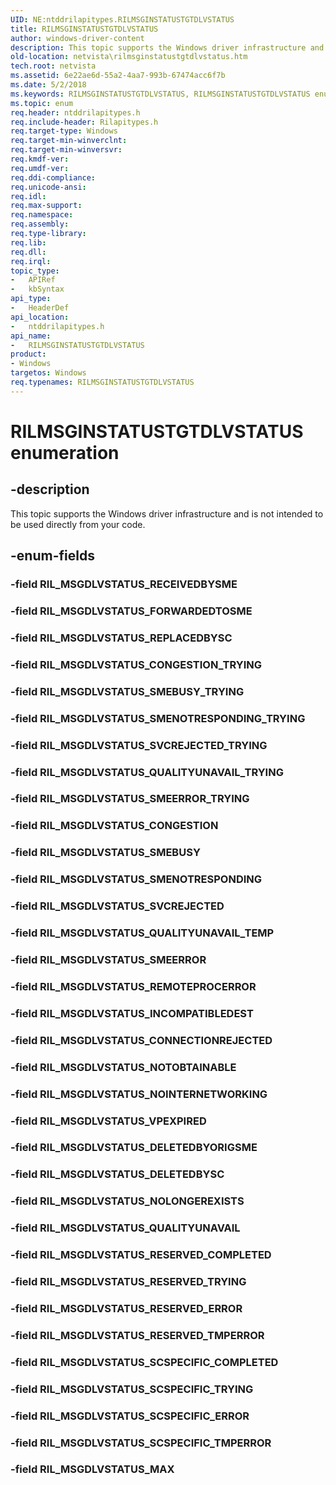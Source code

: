 ```yaml
---
UID: NE:ntddrilapitypes.RILMSGINSTATUSTGTDLVSTATUS
title: RILMSGINSTATUSTGTDLVSTATUS
author: windows-driver-content
description: This topic supports the Windows driver infrastructure and is not intended to be used directly from your code.
old-location: netvista\rilmsginstatustgtdlvstatus.htm
tech.root: netvista
ms.assetid: 6e22ae6d-55a2-4aa7-993b-67474acc6f7b
ms.date: 5/2/2018
ms.keywords: RILMSGINSTATUSTGTDLVSTATUS, RILMSGINSTATUSTGTDLVSTATUS enumeration [Network Drivers Starting with Windows Vista], RIL_MSGDLVSTATUS_CONGESTION, RIL_MSGDLVSTATUS_CONGESTION_TRYING, RIL_MSGDLVSTATUS_CONNECTIONREJECTED, RIL_MSGDLVSTATUS_DELETEDBYORIGSME, RIL_MSGDLVSTATUS_DELETEDBYSC, RIL_MSGDLVSTATUS_FORWARDEDTOSME, RIL_MSGDLVSTATUS_INCOMPATIBLEDEST, RIL_MSGDLVSTATUS_MAX, RIL_MSGDLVSTATUS_NOINTERNETWORKING, RIL_MSGDLVSTATUS_NOLONGEREXISTS, RIL_MSGDLVSTATUS_NOTOBTAINABLE, RIL_MSGDLVSTATUS_QUALITYUNAVAIL, RIL_MSGDLVSTATUS_QUALITYUNAVAIL_TEMP, RIL_MSGDLVSTATUS_QUALITYUNAVAIL_TRYING, RIL_MSGDLVSTATUS_REMOTEPROCERROR, RIL_MSGDLVSTATUS_REPLACEDBYSC, RIL_MSGDLVSTATUS_RESERVED_COMPLETED, RIL_MSGDLVSTATUS_RESERVED_ERROR, RIL_MSGDLVSTATUS_RESERVED_TMPERROR, RIL_MSGDLVSTATUS_RESERVED_TRYING, RIL_MSGDLVSTATUS_SCSPECIFIC_COMPLETED, RIL_MSGDLVSTATUS_SCSPECIFIC_ERROR, RIL_MSGDLVSTATUS_SCSPECIFIC_TMPERROR, RIL_MSGDLVSTATUS_SCSPECIFIC_TRYING, RIL_MSGDLVSTATUS_SMEBUSY, RIL_MSGDLVSTATUS_SMEBUSY_TRYING, RIL_MSGDLVSTATUS_SMEERROR, RIL_MSGDLVSTATUS_SMEERROR_TRYING, RIL_MSGDLVSTATUS_SMENOTRESPONDING, RIL_MSGDLVSTATUS_SMENOTRESPONDING_TRYING, RIL_MSGDLVSTATUS_SVCREJECTED, RIL_MSGDLVSTATUS_SVCREJECTED_TRYING, RIL_MSGDLVSTATUS_VPEXPIRED, netvista.rilmsginstatustgtdlvstatus, ntddrilapitypes/RILMSGINSTATUSTGTDLVSTATUS, ntddrilapitypes/RIL_MSGDLVSTATUS_CONGESTION, ntddrilapitypes/RIL_MSGDLVSTATUS_CONGESTION_TRYING, ntddrilapitypes/RIL_MSGDLVSTATUS_CONNECTIONREJECTED, ntddrilapitypes/RIL_MSGDLVSTATUS_DELETEDBYORIGSME, ntddrilapitypes/RIL_MSGDLVSTATUS_DELETEDBYSC, ntddrilapitypes/RIL_MSGDLVSTATUS_FORWARDEDTOSME, ntddrilapitypes/RIL_MSGDLVSTATUS_INCOMPATIBLEDEST, ntddrilapitypes/RIL_MSGDLVSTATUS_MAX, ntddrilapitypes/RIL_MSGDLVSTATUS_NOINTERNETWORKING, ntddrilapitypes/RIL_MSGDLVSTATUS_NOLONGEREXISTS, ntddrilapitypes/RIL_MSGDLVSTATUS_NOTOBTAINABLE, ntddrilapitypes/RIL_MSGDLVSTATUS_QUALITYUNAVAIL, ntddrilapitypes/RIL_MSGDLVSTATUS_QUALITYUNAVAIL_TEMP, ntddrilapitypes/RIL_MSGDLVSTATUS_QUALITYUNAVAIL_TRYING, ntddrilapitypes/RIL_MSGDLVSTATUS_REMOTEPROCERROR, ntddrilapitypes/RIL_MSGDLVSTATUS_REPLACEDBYSC, ntddrilapitypes/RIL_MSGDLVSTATUS_RESERVED_COMPLETED, ntddrilapitypes/RIL_MSGDLVSTATUS_RESERVED_ERROR, ntddrilapitypes/RIL_MSGDLVSTATUS_RESERVED_TMPERROR, ntddrilapitypes/RIL_MSGDLVSTATUS_RESERVED_TRYING, ntddrilapitypes/RIL_MSGDLVSTATUS_SCSPECIFIC_COMPLETED, ntddrilapitypes/RIL_MSGDLVSTATUS_SCSPECIFIC_ERROR, ntddrilapitypes/RIL_MSGDLVSTATUS_SCSPECIFIC_TMPERROR, ntddrilapitypes/RIL_MSGDLVSTATUS_SCSPECIFIC_TRYING, ntddrilapitypes/RIL_MSGDLVSTATUS_SMEBUSY, ntddrilapitypes/RIL_MSGDLVSTATUS_SMEBUSY_TRYING, ntddrilapitypes/RIL_MSGDLVSTATUS_SMEERROR, ntddrilapitypes/RIL_MSGDLVSTATUS_SMEERROR_TRYING, ntddrilapitypes/RIL_MSGDLVSTATUS_SMENOTRESPONDING, ntddrilapitypes/RIL_MSGDLVSTATUS_SMENOTRESPONDING_TRYING, ntddrilapitypes/RIL_MSGDLVSTATUS_SVCREJECTED, ntddrilapitypes/RIL_MSGDLVSTATUS_SVCREJECTED_TRYING, ntddrilapitypes/RIL_MSGDLVSTATUS_VPEXPIRED
ms.topic: enum
req.header: ntddrilapitypes.h
req.include-header: Rilapitypes.h
req.target-type: Windows
req.target-min-winverclnt: 
req.target-min-winversvr: 
req.kmdf-ver: 
req.umdf-ver: 
req.ddi-compliance: 
req.unicode-ansi: 
req.idl: 
req.max-support: 
req.namespace: 
req.assembly: 
req.type-library: 
req.lib: 
req.dll: 
req.irql: 
topic_type:
-	APIRef
-	kbSyntax
api_type:
-	HeaderDef
api_location:
-	ntddrilapitypes.h
api_name:
-	RILMSGINSTATUSTGTDLVSTATUS
product:
- Windows
targetos: Windows
req.typenames: RILMSGINSTATUSTGTDLVSTATUS
---
```


# RILMSGINSTATUSTGTDLVSTATUS enumeration


## -description


This topic supports the Windows driver infrastructure and is not intended to be used directly from your code.


## -enum-fields




### -field RIL_MSGDLVSTATUS_RECEIVEDBYSME


### -field RIL_MSGDLVSTATUS_FORWARDEDTOSME


### -field RIL_MSGDLVSTATUS_REPLACEDBYSC


### -field RIL_MSGDLVSTATUS_CONGESTION_TRYING


### -field RIL_MSGDLVSTATUS_SMEBUSY_TRYING


### -field RIL_MSGDLVSTATUS_SMENOTRESPONDING_TRYING


### -field RIL_MSGDLVSTATUS_SVCREJECTED_TRYING


### -field RIL_MSGDLVSTATUS_QUALITYUNAVAIL_TRYING


### -field RIL_MSGDLVSTATUS_SMEERROR_TRYING


### -field RIL_MSGDLVSTATUS_CONGESTION


### -field RIL_MSGDLVSTATUS_SMEBUSY


### -field RIL_MSGDLVSTATUS_SMENOTRESPONDING


### -field RIL_MSGDLVSTATUS_SVCREJECTED


### -field RIL_MSGDLVSTATUS_QUALITYUNAVAIL_TEMP


### -field RIL_MSGDLVSTATUS_SMEERROR


### -field RIL_MSGDLVSTATUS_REMOTEPROCERROR


### -field RIL_MSGDLVSTATUS_INCOMPATIBLEDEST


### -field RIL_MSGDLVSTATUS_CONNECTIONREJECTED


### -field RIL_MSGDLVSTATUS_NOTOBTAINABLE


### -field RIL_MSGDLVSTATUS_NOINTERNETWORKING


### -field RIL_MSGDLVSTATUS_VPEXPIRED


### -field RIL_MSGDLVSTATUS_DELETEDBYORIGSME


### -field RIL_MSGDLVSTATUS_DELETEDBYSC


### -field RIL_MSGDLVSTATUS_NOLONGEREXISTS


### -field RIL_MSGDLVSTATUS_QUALITYUNAVAIL


### -field RIL_MSGDLVSTATUS_RESERVED_COMPLETED


### -field RIL_MSGDLVSTATUS_RESERVED_TRYING


### -field RIL_MSGDLVSTATUS_RESERVED_ERROR


### -field RIL_MSGDLVSTATUS_RESERVED_TMPERROR


### -field RIL_MSGDLVSTATUS_SCSPECIFIC_COMPLETED


### -field RIL_MSGDLVSTATUS_SCSPECIFIC_TRYING


### -field RIL_MSGDLVSTATUS_SCSPECIFIC_ERROR


### -field RIL_MSGDLVSTATUS_SCSPECIFIC_TMPERROR


### -field RIL_MSGDLVSTATUS_MAX


